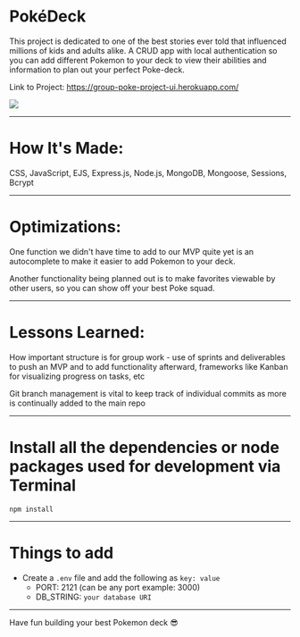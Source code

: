 # PokéDeck 

This project is dedicated to one of the best stories ever told that influenced millions of kids and adults alike. A CRUD app with local authentication so you can add different Pokemon to your deck to view their abilities and information to plan out your perfect Poke-deck.


Link to Project: https://group-poke-project-ui.herokuapp.com/

![](https://github.com/JSMarsh813/group-project-todo-mvc/blob/main/pokemonREADMEgiphy.gif)

---

# How It's Made:

CSS, JavaScript, EJS, Express.js, Node.js, MongoDB, Mongoose, Sessions, Bcrypt

---

# Optimizations:

One function we didn't have time to add to our MVP quite yet is an autocomplete to make it easier to add Pokemon to your deck.

Another functionality being planned out is to make favorites viewable by other users, so you can show off your best Poke squad.


---

# Lessons Learned: 

How important structure is for group work - use of sprints and deliverables to push an MVP and to add functionality afterward, frameworks like Kanban for visualizing progress on tasks, etc

Git branch management is vital to keep track of individual commits as more is continually added to the main repo

---

# Install all the dependencies or node packages used for development via Terminal

`npm install` 

---

# Things to add

- Create a `.env` file and add the following as `key: value` 
  - PORT: 2121 (can be any port example: 3000) 
  - DB_STRING: `your database URI` 
 ---
 
 Have fun building your best Pokemon deck 😎


